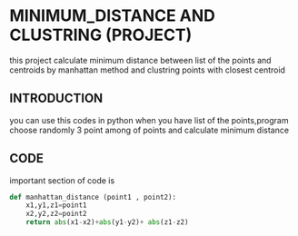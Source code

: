 # MINIMUM_DISTANCE AND CLUSTRING (PROJECT)
this project calculate minimum distance between list of the points and centroids by manhattan method and clustring points with closest centroid
## INTRODUCTION
you can use this codes in python when you have list of the points,program choose randomly 3 point among of points and calculate minimum distance
## CODE
important section of code is
```python
def manhattan_distance (point1 , point2):
    x1,y1,z1=point1
    x2,y2,z2=point2
    return abs(x1-x2)+abs(y1-y2)+ abs(z1-z2)
```
